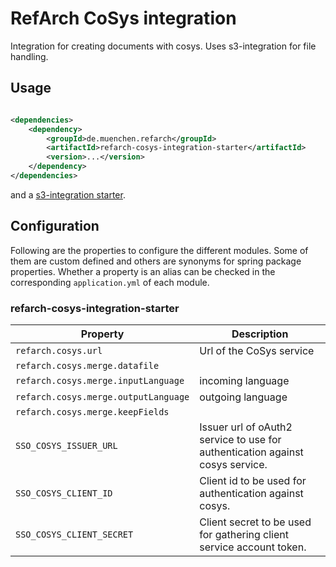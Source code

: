# RefArch CoSys integration

Integration for creating documents with cosys. Uses s3-integration for file handling.

## Usage

```xml

<dependencies>
    <dependency>
        <groupId>de.muenchen.refarch</groupId>
        <artifactId>refarch-cosys-integration-starter</artifactId>
        <version>...</version>
    </dependency>
</dependencies>
```

and a [s3-integration starter](../refarch-s3-integration/README.md#usage).

## Configuration

Following are the properties to configure the different modules. Some of them are custom defined and others are synonyms
for spring package properties.
Whether a property is an alias can be checked in the corresponding `application.yml` of each module.

### refarch-cosys-integration-starter

| Property                             | Description                                                                   |
|--------------------------------------|-------------------------------------------------------------------------------|
| `refarch.cosys.url`                  | Url of the CoSys service                                                      |
| `refarch.cosys.merge.datafile`       |                                                                               |
| `refarch.cosys.merge.inputLanguage`  | incoming language                                                             |
| `refarch.cosys.merge.outputLanguage` | outgoing language                                                             |
| `refarch.cosys.merge.keepFields`     |                                                                               |
| `SSO_COSYS_ISSUER_URL`               | Issuer url of oAuth2 service to use for authentication against cosys service. |
| `SSO_COSYS_CLIENT_ID`                | Client id to be used for authentication against cosys.                        |
| `SSO_COSYS_CLIENT_SECRET`            | Client secret to be used for gathering client service account token.          |
